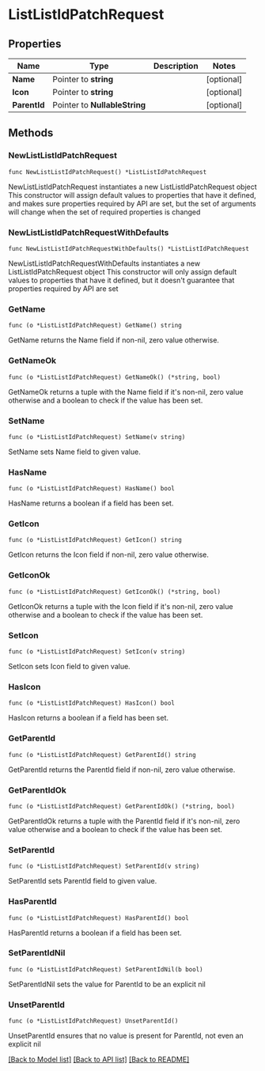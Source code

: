 # ListListIdPatchRequest

## Properties

Name | Type | Description | Notes
------------ | ------------- | ------------- | -------------
**Name** | Pointer to **string** |  | [optional] 
**Icon** | Pointer to **string** |  | [optional] 
**ParentId** | Pointer to **NullableString** |  | [optional] 

## Methods

### NewListListIdPatchRequest

`func NewListListIdPatchRequest() *ListListIdPatchRequest`

NewListListIdPatchRequest instantiates a new ListListIdPatchRequest object
This constructor will assign default values to properties that have it defined,
and makes sure properties required by API are set, but the set of arguments
will change when the set of required properties is changed

### NewListListIdPatchRequestWithDefaults

`func NewListListIdPatchRequestWithDefaults() *ListListIdPatchRequest`

NewListListIdPatchRequestWithDefaults instantiates a new ListListIdPatchRequest object
This constructor will only assign default values to properties that have it defined,
but it doesn't guarantee that properties required by API are set

### GetName

`func (o *ListListIdPatchRequest) GetName() string`

GetName returns the Name field if non-nil, zero value otherwise.

### GetNameOk

`func (o *ListListIdPatchRequest) GetNameOk() (*string, bool)`

GetNameOk returns a tuple with the Name field if it's non-nil, zero value otherwise
and a boolean to check if the value has been set.

### SetName

`func (o *ListListIdPatchRequest) SetName(v string)`

SetName sets Name field to given value.

### HasName

`func (o *ListListIdPatchRequest) HasName() bool`

HasName returns a boolean if a field has been set.

### GetIcon

`func (o *ListListIdPatchRequest) GetIcon() string`

GetIcon returns the Icon field if non-nil, zero value otherwise.

### GetIconOk

`func (o *ListListIdPatchRequest) GetIconOk() (*string, bool)`

GetIconOk returns a tuple with the Icon field if it's non-nil, zero value otherwise
and a boolean to check if the value has been set.

### SetIcon

`func (o *ListListIdPatchRequest) SetIcon(v string)`

SetIcon sets Icon field to given value.

### HasIcon

`func (o *ListListIdPatchRequest) HasIcon() bool`

HasIcon returns a boolean if a field has been set.

### GetParentId

`func (o *ListListIdPatchRequest) GetParentId() string`

GetParentId returns the ParentId field if non-nil, zero value otherwise.

### GetParentIdOk

`func (o *ListListIdPatchRequest) GetParentIdOk() (*string, bool)`

GetParentIdOk returns a tuple with the ParentId field if it's non-nil, zero value otherwise
and a boolean to check if the value has been set.

### SetParentId

`func (o *ListListIdPatchRequest) SetParentId(v string)`

SetParentId sets ParentId field to given value.

### HasParentId

`func (o *ListListIdPatchRequest) HasParentId() bool`

HasParentId returns a boolean if a field has been set.

### SetParentIdNil

`func (o *ListListIdPatchRequest) SetParentIdNil(b bool)`

 SetParentIdNil sets the value for ParentId to be an explicit nil

### UnsetParentId
`func (o *ListListIdPatchRequest) UnsetParentId()`

UnsetParentId ensures that no value is present for ParentId, not even an explicit nil

[[Back to Model list]](../README.md#documentation-for-models) [[Back to API list]](../README.md#documentation-for-api-endpoints) [[Back to README]](../README.md)


